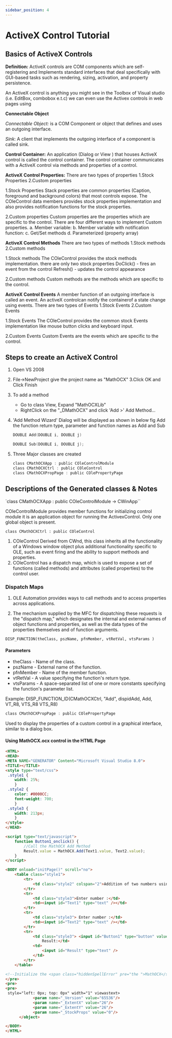 ```yaml
---
sidebar_position: 4
---
```


# ActiveX Control Tutorial

## Basics of ActiveX Controls
<!--markdownlint-disable MD013 MD029 MD036 MD024 MD033 MD040 MD042 MD001 MD051 MD025 MD052-->
**Definition:** ActiveX controls are COM components which are self-registering and Implements standard interfaces that deal specifically with GUI-based tasks such as rendering, sizing, activation, and property persistence.

An ActiveX control is anything you might see in the Toolbox of Visual studio (i.e. EditBox, combobox e.t.c) we can even use the Activex controls in web pages using

**Connectable Object**

_Connectable Object:_ is a COM Component or object that defines and uses an outgoing interface.

_Sink_: A client that implements the outgoing interface of a component is called sink.

**Control Container:** An application (Dialog or View ) that houses ActiveX control is called the control container. The control container communicates with a ActiveX control via methods and properties of a control.

**ActiveX Control Properties:** There are two types of properties 1.Stock Properties 2.Custom properties

1.Stock Properties Stack properties are common properties (Caption, foreground and background colors) that most controls expose. The COleControl data members provides stock properties implementation and also provides notification functions for the stock properties.

2.Custom properties Custom properties are the properties which are specific to the control. There are four different ways to implement Custom properties. a. Member variable: b. Member variable with notification function: c. Get/Set methods d. Parameterized (property array)

**ActiveX Control Methods** There are two types of methods 1.Stock methods 2.Custom methods

1.Stock methods The COleControl provides the stock methods implementation. there are only two stock properties DoClick() - fires an event from the control Refresh() - updates the control appearance

2.Custom methods Custom methods are the methods which are specific to the control.

**ActiveX Control Events** A member function of an outgoing interface is called an event. An activeX controlcan notify the containerof a state change using events. There are two types of Events 1.Stock Events 2.Custom Events

1.Stock Events The COleControl provides the common stock Events implementation like mouse button clicks and keyboard input.

2.Custom Events Custom Events are the events which are specific to the control.

## Steps to create an ActiveX Control

1. Open VS 2008
2. File->NewProject give the project name as "MathOCX" 3.Click OK and Click Finish
3. To add a method
   - Go to class View, Expand "MathOCXLib"
   - RightClick on the "\_DMathOCX" and click 'Add >' Add Method...
4. 'Add Method Wizard' Dialog will be displayed as shown in below fig Add the function return type, parameter and function names as Add and Sub

   ```cpp
   DOUBLE Add(DOUBLE i, DOUBLE j)

   DOUBLE Sub(DOUBLE i, DOUBLE j);
   ```

5. Three Major classes are created

   ```cpp
   class CMathOCXApp : public COleControlModule
   class CMathOCXCtrl : public COleControl
   class CMathOCXPropPage : public COlePropertyPage
   ```

## Descriptions of the Generated classes & Notes

`class CMathOCXApp : public COleControlModule -> CWinApp``

COleControlModule provides member functions for initializing control module it is an application object for running the ActivexControl. Only one global object is present.

`class CMathOCXCtrl : public COleControl`

1. COleControl Derived from CWnd, this class inherits all the functionality of a Windows window object plus additional functionality specific to OLE, such as event firing and the ability to support methods and properties.
2. COleControl has a dispatch map, which is used to expose a set of functions (called methods) and attributes (called properties) to the control user.

### Dispatch Maps

1. OLE Automation provides ways to call methods and to access properties across applications.

2. The mechanism supplied by the MFC for dispatching these requests is the "dispatch map," which designates the internal and external names of object functions and properties, as well as the data types of the properties themselves and of function arguments.

`DISP_FUNCTION(theClass, pszName, pfnMember, vtRetVal, vtsParams )`

#### Parameters

- theClass - Name of the class.
- pszName - External name of the function.
- pfnMember - Name of the member function.
- vtRetVal - A value specifying the function's return type.
- vtsParams - A space-separated list of one or more constants specifying the function's parameter list.

Example: DISP_FUNCTION_ID(CMathOCXCtrl, "Add", dispidAdd, Add, VT_R8, VTS_R8 VTS_R8)

```cpp
class CMathOCXPropPage : public COlePropertyPage
```

Used to display the properties of a custom control in a graphical interface, similar to a dialog box.

#### Using MathOCX.ocx control in the HTML Page

```html
<HTML>
<HEAD>
<META NAME="GENERATOR" Content="Microsoft Visual Studio 8.0">
<TITLE></TITLE>
<style type="text/css">
 .style1 {
    width: 25%;
    }
 .style2 {
    color: #0000CC;
    font-weight: 700;
    }
 .style3 {
    width: 213px;
    }
</style>
</HEAD>

<script type="text/javascript">
    function Button1_onclick() {
        //Call the MathOCX Add Method
        Result.value = MathOCX.Add(Text1.value, Text2.value);
    }
</script>

<BODY onload="initPage()" scroll="no">
    <table class="style1">
        <tr>
            <td class="style2" colspan="2">Addition of two numbers using MathOCX ActiveX Control </td>
        </tr>
        <tr>
            <td class="style3">Enter number :</td>
            <td><input id="Text1" type="text" /></td>
        </tr>
        <tr>
            <td class="style3"> Enter number :</td>
            <td><input id="Text2" type="text" /></td>
        </tr>
        <tr>
            <td class="style3"> <input id="Button1" type="button" value="Add" onclick="return Button1_onclick()" />
                Result:</td>
            <td>
                <input id="Result" type="text" />
            </td>
        </tr>
    </table>

<!--Initialize the <span class="hiddenSpellError" pre="the ">MathOCX</span> <span class="hiddenSpellError" pre="">Activex</span> Control using the control GUID -->
</pre>
<pre>
<pre>
 style="left: 0px; top: 0px" width="1" viewastext>
            <param name="_Version" value="65536"/>
            <param name="_ExtentX" value="26"/>
            <param name="_ExtentY" value="26"/>
            <param name="_StockProps" value="0"/>
      </object>

</BODY>
</HTML>
```
